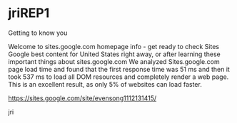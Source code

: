 # jriREP1
Getting to know you

Welcome to sites.google.com homepage info - get ready to check Sites Google best content for United States right away, or after learning these important things about sites.google.com
We analyzed Sites.google.com page load time and found that the first response time was 51 ms and then it took 537 ms to load all DOM resources and completely render a web page. This is an excellent result, as only 5% of websites can load faster.

https://sites.google.com/site/evensong1112131415/ 

jri 

